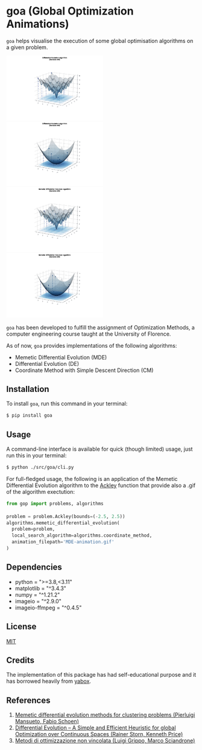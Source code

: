# goa (Global Optimization Animations)

`goa` helps visualise the execution of some global optimisation algorithms on a given problem.

<img src="docs/media/01-DE.gif" width="256"/><img src="docs/media/02-DE.gif" width="256"/>  
<img src="docs/media/01-MDE.gif" width="256"/><img src="docs/media/02-MDE.gif" width="256"/>

`goa` has been developed to fulfill the assignment of Optimization Methods, a computer engineering course taught at the University of Florence.

As of now, `goa` provides implementations of the following algorithms:
 - Memetic Differential Evolution (MDE)
 - Differential Evolution (DE)
 - Coordinate Method with Simple Descent Direction (CM)


## Installation
To install `goa`, run this command in your terminal:

```bash
$ pip install goa
```

## Usage

A command-line interface is available for quick (though limited) usage, just run this in your terminal:
```bash
$ python ./src/goa/cli.py
```
For full-fledged usage, the following is an application of the Memetic Differential Evolution algorithm to the [Ackley](https://en.wikipedia.org/wiki/Ackley_function) function that provide also a .gif of the algorithm exectution:

```python
from gop import problems, algorithms

problem = problem.Ackley(bounds=(-2.5, 2.5))
algorithms.memetic_differential_evolution(
  problem=problem,
  local_search_algorithm=algorithms.coordinate_method,
  animation_filepath='MDE-animation.gif'
)
```
## Dependencies
 - python = ">=3.8,<3.11"
 - matplotlib = "^3.4.3"
 - numpy = "^1.21.2"
 - imageio = "^2.9.0"
 - imageio-ffmpeg = "^0.4.5"

## License
[MIT](https://choosealicense.com/licenses/mit/)

## Credits
The implementation of this package has had self-educational purpose and it has borrowed heavily from [yabox](https://github.com/pablormier/yabox).

## References
1. [Memetic differential evolution methods for clustering problems (Pierluigi Mansueto, Fabio Schoen)](https://www.sciencedirect.com/science/article/pii/S0031320321000364)
2. [Differential Evolution – A Simple and Efficient Heuristic for global Optimization over Continuous Spaces (Rainer Storn, Kenneth Price)](https://link.springer.com/article/10.1023/a:1008202821328)
3. [Metodi di ottimizzazione non vincolata (Luigi Grippo, Marco Sciandrone)](https://books.google.it/books?hl=en&lr=&id=wXyLzZahvmsC&oi=fnd&pg=PR3&dq=Metodi+di+ottimizzazione+non+vincolata&ots=p8vf3Hs9uT&sig=E5SS2SaeWCWt-ypCTImix0WV-Y4&redir_esc=y#v=onepage&q=Metodi%20di%20ottimizzazione%20non%20vincolata&f=false)

